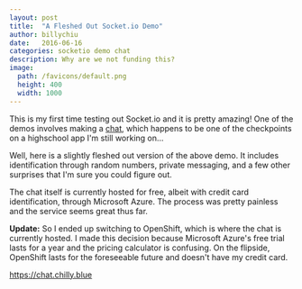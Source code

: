 ```yaml
---
layout: post
title:  "A Fleshed Out Socket.io Demo"
author: billychiu
date:   2016-06-16
categories: socketio demo chat
description: Why are we not funding this?
image:
  path: /favicons/default.png
  height: 400
  width: 1000
---
```


This is my first time testing out Socket.io and it is pretty amazing! One of the demos involves making a [chat](http://socket.io/get-started/chat/), which happens to be one of the checkpoints on a highschool app I'm still working on... 

Well, here is a slightly fleshed out version of the above demo. It includes identification through random numbers, private messaging, and a few other surprises that I'm sure you could figure out.

The chat itself is currently hosted for free, albeit with credit card identification, through Microsoft Azure. The process was pretty painless and the service seems great thus far.

**Update:** So I ended up switching to OpenShift, which is where the chat is currently hosted. I made this decision because Microsoft Azure's free trial lasts for a year and the pricing calculator is confusing. On the flipside, OpenShift lasts for the foreseeable future and doesn't have my credit card.

<https://chat.chilly.blue>
